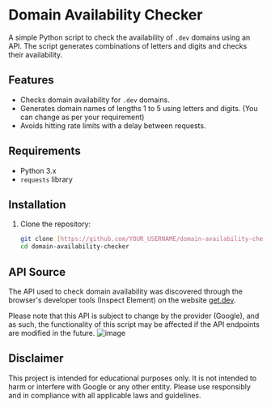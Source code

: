 # Domain Availability Checker

A simple Python script to check the availability of `.dev` domains using an API. The script generates combinations of letters and digits and checks their availability.

## Features

- Checks domain availability for `.dev` domains.
- Generates domain names of lengths 1 to 5 using letters and digits. (You can change as per your requirement) 
- Avoids hitting rate limits with a delay between requests.

## Requirements

- Python 3.x
- `requests` library

## Installation

1. Clone the repository:
   ```bash
   git clone [https://github.com/YOUR_USERNAME/domain-availability-checker.git](https://github.com/TABHIRAM/.dev-domain-availability-checker.git)
   cd domain-availability-checker

## API Source

The API used to check domain availability was discovered through the browser's developer tools (Inspect Element) on the website [get.dev](https://get.dev/#get-started). 

Please note that this API is subject to change by the provider (Google), and as such, the functionality of this script may be affected if the API endpoints are modified in the future.
![image](https://github.com/user-attachments/assets/4ffc28ce-8b7a-49e4-a30a-94dd50b5b3c3)

## Disclaimer

This project is intended for educational purposes only. It is not intended to harm or interfere with Google or any other entity. Please use responsibly and in compliance with all applicable laws and guidelines.

